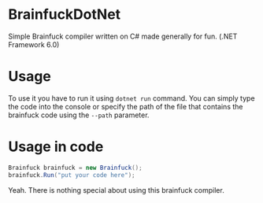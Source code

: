 # BrainfuckDotNet
Simple Brainfuck compiler written on C# made generally for fun. (.NET Framework 6.0)

# Usage
To use it you have to run it using `dotnet run` command.
You can simply type the code into the console or specify the path of the file that contains the brainfuck code using the `--path` parameter.

# Usage in code
```csharp
Brainfuck brainfuck = new Brainfuck();
brainfuck.Run("put your code here");
```
Yeah. There is nothing special about using this brainfuck compiler.
